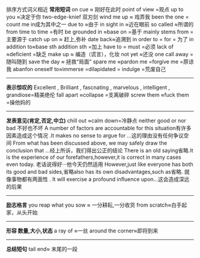 排序方式词义相近
**常用短词**
	on cue ≈ 刚好在此时
	point of view =观点
	up to you ≈决定于你
	two-edge-knief 双刃剑
	wind me up ≈ 戏弄我
	been the one = count me in成为其中之一
	due to ≈由于
	in sight in ≈近在眼前
	so called ≈所谓的
	from time to time =有时
	be grounded in ≈base on =基于
	mainly stems from = 主要源于
	catch up on ≈ 赶上,弥补
	date back≈追溯到
	in order to = for = 为了
	in addition to≈base sth addition sth =加上
	have to = must =必须
	lack of ≈deficient =缺乏
	make up ≈ 编造（谎言），化妆
	not yet ≈还没
	one call away =随叫随到
	save the day ≈ 拯救“局面”
	spare me ≈pardon me =forgive me =原谅我
	abanfon oneself to≈immerse =dilapidated  = indulge =荒废自己
	
---
**表示惊叹的**
	Excellent , Brilliant , fascnating , marvelous , intelligent , grandiose=精美绝伦
	fall apart ≈collapse =支离破碎
	screw them ≈fuck them =操他妈的
	
---
**发表意见(肯定,否定,中立)**
	chill out ≈calm down=冷静点
	neither good or nor bad 不好也不坏
	A number of factors are accountable for this situation有许多因素造成这个情况
	.It makes no sense to argue for ...这的理由没有任何争议空间
	 From what has been discussed above, we may safely draw the conclusion that …经上所诉，我们得出公正的结论
	  There is an old saying省略.It is the experience of our forefathers,however,it is correct in many cases even today.      老话说得好···他今天仍然适用
	  However,just like everyone has both its good and bad sides,省略also has its own disadvantages,such as省略.   就像事物都有两面性
	. It will exercise a profound influence upon...这会造成深远的后果
	 
	
---
**励志格言**
	you reap what you sow ≈ 一分耕耘,一分收货
	from scratch≈白手起家，从头开始

---
**形容 数量,大小,状态**
	a ray of ≈一丝
	around the corner≈即将到来
	
---
**总结短句**
	tail end≈ 末尾的一段






